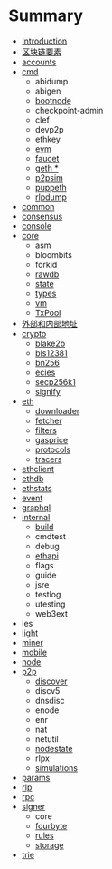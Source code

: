 # Summary

* [Introduction](README.md)
* [区块链要素](chapter1.md)
* [accounts](accounts.md)
* [cmd](cmd.md)
  * abidump
  * abigen
  * [bootnode](cmd/bootnode.md)
  * checkpoint-admin
  * clef
  * devp2p
  * ethkey
  * [evm](cmd/evm.md)
  * [faucet](cmd/faucet.md)
  * [geth \*](cmd/geth.md)
  * [p2psim](cmd/p2psim.md)
  * [puppeth](cmd/puppeth.md)
  * [rlpdump](cmd/rlpdump.md)
* [common](common.md)
* [consensus](consensus.md)
* [console](console.md)
* [core](core.md)
  * asm
  * bloombits
  * forkid
  * [rawdb](core/rawdb.md)
  * [state](core/state.md)
  * [types](core/types.md)
  * [vm](core/vm.md)
  * [TxPool](core/txpool.md)
* [外部和内部地址](wai-bu-he-nei-bu-di-zhi.md)
* [crypto](crypto.md)
  * [blake2b](crypto/blake2b.md)
  * [bls12381](crypto/bls12381.md)
  * [bn256](crypto/bn256.md)
  * [ecies](crypto/ecies.md)
  * [secp256k1](crypto/secp256k1.md)
  * [signify](crypto/signify.md)
* [eth](eth.md)
  * [downloader](eth/downloader.md)
  * [fetcher](eth/fetcher.md)
  * [filters](eth/filters.md)
  * [gasprice](eth/gasprice.md)
  * [protocols](eth/protocols.md)
  * [tracers](eth/tracers.md)
* [ethclient](ethclient.md)
* [ethdb](ethdb.md)
* [ethstats](ethstats.md)
* [event](event.md)
* [graphql](graphql.md)
* [internal](internal.md)
  * [build](internal/build.md)
  * cmdtest
  * debug
  * [ethapi](internal/ethapi.md)
  * flags
  * guide
  * jsre
  * testlog
  * utesting
  * web3ext
* les
* [light](light.md)
* [miner](miner.md)
* [mobile](mobile.md)
* [node](node.md)
* [p2p](p2p.md)
  * [discover](p2p/discover.md)
  * discv5
  * dnsdisc
  * enode
  * enr
  * nat
  * netutil
  * [nodestate](p2p/nodestate.md)
  * rlpx
  * [simulations](p2p/simulations.md)
* [params](params.md)
* [rlp](rlp.md)
* [rpc](rpc.md)
* [signer](signer.md)
  * core
  * [fourbyte](signer/fourbyte.md)
  * [rules](signer/rules.md)
  * [storage](signer/storage.md)
* [trie](trie.md)

